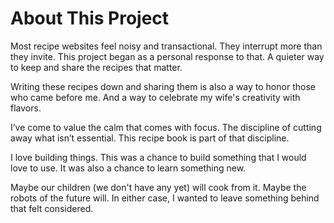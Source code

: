 # About This Project

Most recipe websites feel noisy and transactional. They interrupt more than they invite. This project began as a personal response to that. A quieter way to keep and share the recipes that matter.

Writing these recipes down and sharing them is also a way to honor those who came before me. And a way to celebrate my wife's creativity with flavors.

I’ve come to value the calm that comes with focus. The discipline of cutting away what isn’t essential. This recipe book is part of that discipline.

I love building things. This was a chance to build something that I would love to use. It was also a chance to learn something new.

Maybe our children (we don't have any yet) will cook from it. Maybe the robots of the future will. In either case, I wanted to leave something behind that felt considered.
